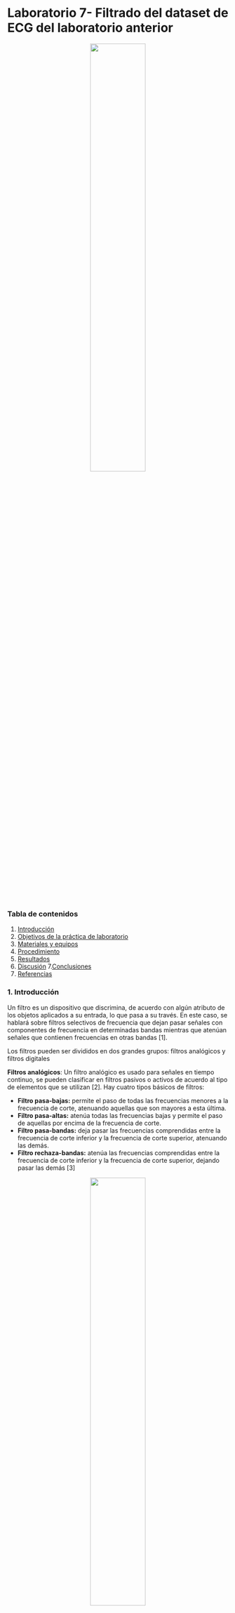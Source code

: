 # Laboratorio 7- Filtrado del dataset de ECG del laboratorio anterior
<p align="center">
  
<img src="https://user-images.githubusercontent.com/111662394/236525365-2e801efb-effd-4707-a1da-78575260ac83.png" width="50%">  

### Tabla de contenidos
  
1. [Introducción](https://github.com/jorgemedina2804/Grupo-11-Introduccion-a-Senhales-Biomedica/blob/main/Entregable%207%20-%20Filtrado/Entregable%207.md#1-introducci%C3%B3n)
2. [Objetivos de la práctica de laboratorio](https://github.com/jorgemedina2804/Grupo-11-Introduccion-a-Senhales-Biomedica/blob/main/Entregable%207%20-%20Filtrado/Entregable%207.md#2-objetivos-de-la-pr%C3%A1ctica-de-laboratorio)
3. [Materiales y equipos](https://github.com/jorgemedina2804/Grupo-11-Introduccion-a-Senhales-Biomedica/blob/main/Entregable%207%20-%20Filtrado/Entregable%207.md#3-materiales-y-equipos)
4. [Procedimiento](https://github.com/jorgemedina2804/Grupo-11-Introduccion-a-Senhales-Biomedica/blob/main/Entregable%207%20-%20Filtrado/Entregable%207.md#4-procedimiento)
5. [Resultados](https://github.com/jorgemedina2804/Grupo-11-Introduccion-a-Senhales-Biomedica/blob/main/Entregable%207%20-%20Filtrado/Entregable%207.md#5-resultados)
6. [Discusión](https://github.com/jorgemedina2804/Grupo-11-Introduccion-a-Senhales-Biomedica/blob/main/Entregable%207%20-%20Filtrado/Entregable%207.md#6-discusi%C3%B3n)
7.[Conclusiones](https://github.com/jorgemedina2804/Grupo-11-Introduccion-a-Senhales-Biomedica/blob/main/Entregable%207%20-%20Filtrado/Entregable%207.md#7-conclusiones)
8. [Referencias](https://github.com/jorgemedina2804/Grupo-11-Introduccion-a-Senhales-Biomedica/blob/main/Entregable%207%20-%20Filtrado/Entregable%207.md#8-referencias)


### 1. Introducción 
Un filtro es un dispositivo que discrimina, de acuerdo con algún atributo de los objetos aplicados a su entrada, lo que pasa a su través. En este caso, se hablará sobre filtros selectivos de frecuencia que dejan pasar señales con componentes de frecuencia en determinadas bandas mientras que atenúan señales que contienen frecuencias en otras bandas [1].
  
  Los filtros pueden ser divididos en dos grandes grupos: filtros analógicos y filtros digitales
  
   **Filtros analógicos**: Un filtro analógico es usado para señales en tiempo continuo, se pueden clasificar en filtros pasivos o activos de acuerdo al tipo de elementos que se utilizan [2]. Hay cuatro tipos básicos de filtros: 
  - **Filtro pasa-bajas:** permite el paso de todas las frecuencias menores a la 
    frecuencia de corte, atenuando aquellas que son mayores a esta última.
  - **Filtro pasa-altas:** atenúa todas las frecuencias bajas y permite el paso de 
    aquellas por encima de la frecuencia de corte.
  - **Filtro pasa-bandas:** deja pasar las frecuencias comprendidas entre 
    la frecuencia de corte inferior y la frecuencia de corte superior, atenuando las demás.
  - **Filtro rechaza-bandas:** atenúa las frecuencias comprendidas entre la 
    frecuencia de corte inferior y la frecuencia de corte superior, dejando pasar las demás [3]
  
  
  <p align="center">
  
  <img src="https://user-images.githubusercontent.com/111662394/236588405-fa6b201a-70a1-45f3-9b8f-a22d08961336.JPG" width="50%">  
  <p align="center">
   Fig 1. Representación gráfica de los filtros analógicos
   
   Los filtros activos se pueden clasificar, de acuerdo a la aproximación matemática empleada, en:
  - **Butterworth:** tiene objetivo una respuesta de ganancia plana en la banda de paso. Esto se consigue mediante una región de transición de caída lenta y una respuesta       de fase no lineal alrededor de la frecuencia de corte
  - **Chebyshev:** tiene como objetivo maximizar la pendiente de la característica de ganancia en la región de transición. Presenta un cierto rizado en la banda de paso,       que se incrementa al aumentar el orden de filtro.
  - **Bessel:** tiene como objetivo lograr una respuesta de fase lineal en un margen de frecuencias amplio en torno a la frecuencia de corte. La ganancia en la banda de         paso no es tan plana como en un filtro Butterworth ni la pendiente en la banda de transición tan acentuada como en un filtro Chebyshev
  - **Elíptica:** se caracteriza por tener ondulaciones constantes tanto en la banda de paso como en la banda de corte. [3]

  <p align="center">
  
  <img src="https://user-images.githubusercontent.com/111662394/236588834-b4c65400-2749-4f27-87e8-81b6a7be25fe.JPG" width="50%">  
  <p align="center">
   Fig 2. Comparación de los filtros analógicos activos

  
   #### Filtros digitales
    
Los filtros digitales son sistemas que operan sobre señales en tiempo discreto con el propósito de modificar el comportamiento en frecuencia de la señal. A diferencia de los filtros analógicos, los filtros digitales son fácilmente ajustables, y funcionan como soluciones software en un PC o hardware en dispositivos como DSPs o FPGAs. 

Dado que las señales de trabajo son discretas, los filtros digitales se modelan en el dominio Z, o a partir de una ecuación en diferencias. Si el sistema es lineal e invariante en el tiempo (LTI), el filtro digital se expresa utilizando la notación de ecuación en diferencias.

Los filtros digitales se dividen en filtros de respuesta al impulso finito (FIR: finite impulse response) y respuesta al impulso infinita (IIR: infinite impulse response). [4] 
 - **Filtros FIR:** produce una respuesta de salida finita en respuesta a una señal de entrada, y se llama FIR porque la respuesta se limita a un tiempo finito. A diferencia de otros filtros, los filtros FIR no tienen retroalimentación y solo operan en valores de entrada del pasado y del presente. La salida se genera a partir de una suma de un número limitado de muestras de la señal de entrada. Esta característica los hace muy estables y evita cualquier posible oscilación en la salida [5]
    
  <p align="center">
  
  <img src="https://user-images.githubusercontent.com/111662394/236589561-c86a5a91-a516-455c-9769-13701ab25f2e.JPG" width="50%">  
  
  
  <p align="center">
  Fig 3. Estructura de un filtro FIR 
   
  - **Filtros IIR:** generan una respuesta infinita en el tiempo en respuesta a una señal de entrada. A diferencia de los filtros FIR, estos filtros tienen una respuesta de impulso infinita y son recursivos, lo que significa que la salida depende tanto de la entrada actual como de las salidas anteriores (es decir, tiene retroalimentación) [6]
  
   <p align="center">
  
  <img src="https://user-images.githubusercontent.com/111662394/236589918-2670176e-6044-469f-a944-949b9034ec15.JPG" width="50%">  
  

  <p align="center">
  Fig 4. Estructura de un filtro IIR

    

    
### 2. Objetivos de la práctica de laboratorio 
  - Diseñar un filtro FIR usando el dataset de ECG obtenido el laboratorio pasado
  - Diseñar un filtro IIR usando el dataset de ECG obtenido el laboratorio pasado
  - Comparar la señal cruda con la señal filtrada.

### 3. Materiales y equipos
    
<div align="center">
    
|  **Imagen**  | **Producto/Programa** | **Cantidad** |
|:------------:|:---------------:|:------------:|
| <img width="200" height="200" src="https://user-images.githubusercontent.com/111662394/236591622-748d54e3-5b66-49bc-8e8c-47df132ea7cf.png"> |   Python |       1      |
| <img width="200" height="200" src="https://www.pcspeed.com.pe/wp-content/uploads/2022/07/laptop-asus-rog-strix-g513ic-hn046w-amd-ryzen-7-4800h-16gb-512gb-ssd-t-video-rtx-3050-4gb-156-fhd-144hz-2.jpg"> |      Laptop     |       1      |

</div>
</p>   

### 4. Procedimiento

Se sigue el procedimiento establecido por la guía del laboratorio 7 proporcionada por el curso: 

  1. Se realiza la creación de las señales en Python 
  2. Se realiza la transformada rápida de Fourier para pasar la señal al dominio de la frecuencia 
  3. Se calcula la frecuencia de corte deseada
  4. Se diseña un filtro pasa baja ya sea FIR o IIR 
  5. Se realiza la transformada bilineal de H(s) a H(z)
  6. Se aplica el filtro a la señal de interés

Sin embargo también existe la alternativa de utilizar la librería recomendada para Bitalino para ser utilizada en Python. Si se desea más información sobre esta librería puede hacer uso del siguiente [link](https://github.com/pluxbiosignals/biosignalsnotebooks) y del siguiente [notebook](http://notebooks.pluxbiosignals.com/notebooks/Categories/Pre-Process/digital_filtering_filtfilt_rev.html )

### 5. Resultados
  #### Estado basal

| Señal Cruda | Espectro de frecuencias previo al filtrado  |Espectro de fase previo al filtrado | 
|----------|----------|----------|
| <img width="500" height="500" src="https://user-images.githubusercontent.com/111662394/236637551-301802bb-95df-4b77-9d63-7b319fb933d5.png"> |<img width="500" height="500" src="https://user-images.githubusercontent.com/111662394/236645760-490bfce3-9249-4dee-ad58-b9d0bfad6881.JPG"> | <img width="500" height="500" src="https://user-images.githubusercontent.com/111662394/236645797-03adc3da-67ea-43d9-abbe-45b809ae425e.JPG"> |

| Filtrado Normal con Pasabajas | Filtrado "filtfilt" | 
|----------|----------|
| <img width="500" height="500" src="https://user-images.githubusercontent.com/111662394/236646083-1f569069-4ce9-47e7-b626-8ba862e95453.png"> |<img width="500" height="500" src="https://user-images.githubusercontent.com/111662394/236646101-97d55bcd-75ed-41c6-958a-6b106ea79f6d.png"> | 

| Espectro de frecuencias post filtrado  |Espectro de fase post filtrado | 
|----------|----------|
| <img width="500" height="500" src="https://user-images.githubusercontent.com/111662394/236646213-56e15138-a062-49cb-abe2-11d34db1378a.JPG"> |<img width="500" height="500" src="https://user-images.githubusercontent.com/111662394/236646484-84e86aea-0a2a-4791-af87-859d8c9a8644.JPG"> |

<p align="center">
  
  <img src="https://user-images.githubusercontent.com/111662394/236647588-1b11a65f-8f14-4dba-bb28-87f8258509f7.png" width="80%" > 

  


  #### Ejercicio
  
  | Señal Cruda | Espectro de frecuencias previo al filtrado  |Espectro de fase previo al filtrado | 
|----------|----------|----------|
| <img width="500" height="500" src="https://user-images.githubusercontent.com/111662394/236646576-0956aad1-b848-4ce4-9fed-f759e9527f59.JPG"> |<img width="500" height="500" src="https://user-images.githubusercontent.com/111662394/236646624-93c49127-ad2e-4ce9-ad41-6653c67e931a.JPG"> | <img width="500" height="500" src="https://user-images.githubusercontent.com/111662394/236646670-fe8570de-5182-4049-99da-ea0eb0616265.JPG"> |

| Filtrado Normal con Pasabajas | Filtrado "filtfilt" | 
|----------|----------|
| <img width="500" height="500" src="https://user-images.githubusercontent.com/111662394/236646705-49724c5c-f81b-4f5d-b61f-796f4c963505.png"> |<img width="500" height="500" src="https://user-images.githubusercontent.com/111662394/236646879-5e3c681c-0ffb-4898-8d09-4e8aa161f72a.png"> | 

| Espectro de frecuencias post filtrado  |Espectro de fase post filtrado | 
|----------|----------|
| <img width="500" height="500" src="https://user-images.githubusercontent.com/111662394/236646959-e241e742-5c5f-4b75-a130-113d5461f02d.JPG"> |<img width="500" height="500" src="https://user-images.githubusercontent.com/111662394/236646987-cf040ecb-0ad3-4068-b1df-7a50339219c7.JPG"> |
  
  <p align="center">

  <img src="https://user-images.githubusercontent.com/111662394/236647744-2f4036f0-2149-4891-ba95-f8a6f573e979.png" width="80%"> 
  
  #### Respiración
  
 | Señal Cruda | Espectro de frecuencias previo al filtrado  |Espectro de fase previo al filtrado | 
|----------|----------|----------|
| <img width="500" height="500" src="https://user-images.githubusercontent.com/111662394/236647140-263cafa7-2e09-46cd-bb31-299affdf2d3d.png"> |<img width="500" height="500" src="https://user-images.githubusercontent.com/111662394/236647199-e43a8883-d0a3-4eb9-83fa-ace9e70136c9.JPG"> | <img width="500" height="500" src="https://user-images.githubusercontent.com/111662394/236647234-52aa37f2-9361-44ca-96a7-2dbe06cac272.JPG"> |

| Filtrado Normal con Pasabajas | Filtrado "filtfilt" | 
|----------|----------|
| <img width="500" height="500" src="https://user-images.githubusercontent.com/111662394/236647391-118f5ae8-14a0-4bfe-b211-522069ee5539.png"> |<img width="500" height="500" src="https://user-images.githubusercontent.com/111662394/236647410-75d55915-1ee5-4074-b4f0-00e1bb6218b7.png"> | 

| Espectro de frecuencias post filtrado  |Espectro de fase post filtrado | 
|----------|----------|
| <img width="500" height="500" src="https://user-images.githubusercontent.com/111662394/236647443-c2b1e51e-49d3-43d5-b1d1-6a44ec263160.JPG"> |<img width="500" height="500" src="https://user-images.githubusercontent.com/111662394/236647462-41c2c063-d116-4efb-9b32-43f97b690c3f.JPG"> |

<p align="center">
  
  <img src="https://user-images.githubusercontent.com/111662394/236647550-3a42b660-201c-4680-a42d-80d124568fab.JPG" width="80%">  









[Notebook Estado Basal](https://github.com/jorgemedina2804/Grupo-11-Introduccion-a-Senhales-Biomedica/blob/main/Entregable%207%20-%20Filtrado/Notebooks/Laboratorio_7_BASAL.ipynb)

[Notebook Ejercicio](https://github.com/jorgemedina2804/Grupo-11-Introduccion-a-Senhales-Biomedica/blob/main/Entregable%207%20-%20Filtrado/Notebooks/Laboratorio_7_EJERCICIO.ipynb)

[Notebook Respiracion](https://github.com/jorgemedina2804/Grupo-11-Introduccion-a-Senhales-Biomedica/blob/main/Entregable%207%20-%20Filtrado/Notebooks/Laboratorio_7_RESPIRACION.ipynb)
  
### 6. Discusión

Una de las importancias de analizar un ECG en el dominio del tiempo es más eficaz desde la perspectiva electrónica, computacional y algorítmica. La señal de ECG tiene un espectro frecuencial que va desde 0 a 100Hz

<p align="center">
<img src="https://user-images.githubusercontent.com/111662394/236633822-67f601bd-8823-4493-bf9b-c8a83417ddce.JPG" width="50%">


<p align="center">
Fig 5. Espectro de la señal ECG, ruido de línea de potencia eléctrica y de la señal compuesta por la suma de ambas señales. 

<p align="center">
Fig 6. Amplitud de rango de frecuencias de algunas señales biomedicas
  
Otra de las ventajas de analizar una señal en el dominio de la frecuencia es que es más fácil reconocer interferencias o ruidos no deseados. La siguiente imagen muestra las interferencias más comunes en un ECG las cuales son el movimiento, ruido muscular o por la corriente eléctrica.

  
<p align="center">
<img src="https://user-images.githubusercontent.com/111662394/236633897-16a83d67-629d-4a9f-9029-f8a076f76c0c.jpeg" width="50%">

<p align="center">
Fig 7. Espectro de frecuencias de una señal ECG, complejo QRS y algunos tipos de ruido

  
En el espectro de frecuencias de nuestra señal ECG podemos ver una señal no común en el espectro de frecuencias de una ECG que tiene una frecuencia de 60Hz, la cual hemos identificado como una interferencia generada por corriente eléctrica

<p align="center">

<img src="https://user-images.githubusercontent.com/111662394/236634284-e20fa2f0-65ed-457b-aac4-70b6bb9a47ad.JPG" width="50%">

<p align="center">
Fig 8. Espectro de frecuencias adquiridas pre filtrado Notch en el caso de estado basal

### 7. Conclusiones    
La importancia de analizar una señal en el dominio de la frecuencia es que nos permite reconocer interferencias para poder ser eliminados por filtro de tipo FIR o IIR, en nuestro caso hemos concluido que el filtro IIR es más eficiente para poder eliminar interferencias en una señal ECG.

Los filtros digitales IIR frente a los FIR es que normalmente requieren menores coeficientes para hacer operaciones similares de filtrado. Por lo tanto, los filtros IIR se ejecutan más rápido y no requieren de memoria extra.

### 8. Referencias  
    
[1].  J. G. Proakis and D. G. Manolakis, “5.4 Sistemas LTI como filtros de frecuencia,” in Tratamiento Digital De Señales, Madrid: Pearson Educación, 2009. 
[2]. “INTRODUCCIÓN A FILTROS ANALÓGICOS CAPÍTULO 1.” Available: http://catarina.udlap.mx/u_dl_a/tales/documentos/lem/torres_d_ld/capitulo1.pdf
    
[3]. A, Perez Garcia et al. (2014) Instrumentación Electrónica. Madrid: Paraninfo. 
    
[4]. D, Ballesteros & D,Torres (2018) Introducción a los filtros digitales. EE.UU: Redipe.
    
[5]. “Electrónica II - Bioingeniería -1ra. Parte Filtros Analógicos” Disponible en: http://dea.unsj.edu.ar/pdselo/Apuntes/Filtros-analogicos-1ra-parte.pdf
    
[6].Roshni Y, “Difference Between FIR Filter and IIR Filter (with Comparison chart) - Circuit Globe,” Circuit Globe, Mar. 24, 2020. https://circuitglobe.com/difference-between-fir-filter-and-iir-filter.html (accessed May 05, 2023). 
  
  
